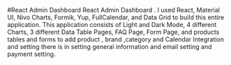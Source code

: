 #React Admin Dashboard
React Admin Dashboard . I used React, Material UI, Nivo Charts, Formik, Yup, FullCalendar, and Data Grid to build this entire application. This application consists of Light and Dark Mode, 4 different Charts, 3 different Data Table Pages, FAQ Page, Form Page, and products tables and forms to add product , brand ,category and Calendar Integration and setting there is in setting general information and email setting and payment setting.
